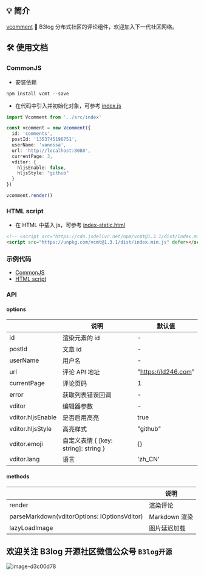 ## 💡 简介

[vcomment](https://github.com/Vanessa219/vcomment) 🧵 B3log 分布式社区的评论组件，欢迎加入下一代社区网络。

## 🛠️ 使用文档

### CommonJS

* 安装依赖

```shell
npm install vcmt --save
```

* 在代码中引入并初始化对象，可参考 [index.js](https://github.com/Vanessa219/vcomment/blob/master/demo/index.js)

```ts
import Vcomment from '../src/index'

const vcomment = new Vcomment({
  id: 'comments',
  postId: '1353745196751',
  userName: 'vanessa',
  url: 'http://localhost:8080',
  currentPage: 3,
  vditor: {
    hljsEnable: false,
    hljsStyle: "github"
  }
})

vcomment.render()
```

### HTML script

* 在 HTML 中插入 js，可参考 [index-static.html](https://github.com/Vanessa219/vcomment/blob/master/demo/index-static.html)

```html
<!-- <script src="https://cdn.jsdelivr.net/npm/vcmt@1.3.1/dist/index.min.js" defer></script> -->
<script src="https://unpkg.com/vcmt@1.3.1/dist/index.min.js" defer></script>
```

### 示例代码

* [CommonJS](https://github.com/Vanessa219/vcomment/blob/master/demo/index.js)
* [HTML script](https://github.com/Vanessa219/vcomment/blob/master/demo/index-static.html)

### API

#### options

| |说明|	默认值|
|---|---|---|
| id| 渲染元素的 id |-|
| postId| 文章 id |-|
| userName| 用户名 |-|
| url| 评论 API 地址 |"https://ld246.com"|
| currentPage| 评论页码|1|
| error| 获取列表错误回调|-|
|vditor|编辑器参数|-|
|vditor.hljsEnable|是否启用高亮|true|
|vditor.hljsStyle|高亮样式|"github"|
|vditor.emoji|自定义表情 { [key: string]: string }|{}|
|vditor.lang|语言|'zh_CN'|

#### methods

| |说明|
|---|---|
|render|渲染评论|
|parseMarkdown(vditorOptions: IOptionsVditor)|Markdown 渲染|
|lazyLoadImage|图片延迟加载|

## 欢迎关注 B3log 开源社区微信公众号 `B3log开源`

![image-d3c00d78](https://user-images.githubusercontent.com/873584/71566370-0d312c00-2af2-11ea-8ea1-0d45d6f0db20.png)
